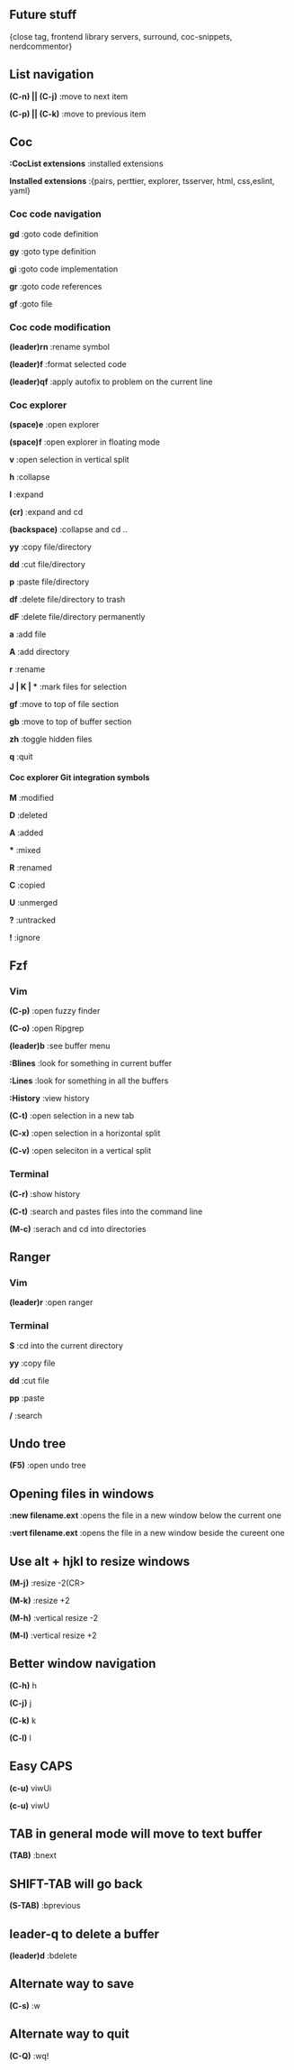 ## Future stuff

{close tag, frontend library servers, surround, coc-snippets, nerdcommentor}

## List navigation

**(C-n) || (C-j)** :move to next item

**(C-p) || (C-k)** :move to previous item

## Coc

**:CocList extensions** :installed extensions

**Installed extensions** :{pairs, perttier, explorer, tsserver, html, css,eslint, yaml}

### Coc code navigation

**gd** :goto code definition

**gy** :goto type definition

**gi** :goto code implementation

**gr** :goto code references

**gf** :goto file

### Coc code modification

**(leader)rn** :rename symbol

**(leader)f** :format selected code

**(leader)qf** :apply autofix to problem on the current line

### Coc explorer

**(space)e** :open explorer

**(space)f** :open explorer in floating mode

**v** :open selection in vertical split

**h** :collapse

**l** :expand

**(cr)** :expand and cd

**(backspace)** :collapse and cd ..

**yy** :copy file/directory

**dd** :cut file/directory

**p** :paste file/directory

**df** :delete file/directory to trash

**dF** :delete file/directory permanently

**a** :add file

**A** :add directory

**r** :rename

**J | K | \*** :mark files for selection

**gf** :move to top of file section

**gb** :move to top of buffer section

**zh** :toggle hidden files

**q** :quit

#### Coc explorer Git integration symbols

**M** :modified

**D** :deleted

**A** :added

**\*** :mixed

**R** :renamed

**C** :copied

**U** :unmerged

**?** :untracked

**!** :ignore

## Fzf

### Vim

**(C-p)** :open fuzzy finder

**(C-o)** :open Ripgrep

**(leader)b** :see buffer menu

**:Blines** :look for something in current buffer

**:Lines** :look for something in all the buffers

**:History** :view history

**(C-t)** :open selection in a new tab

**(C-x)** :open selection in a horizontal split

**(C-v)** :open seleciton in a vertical split

### Terminal

**(C-r)** :show history

**(C-t)** :search and pastes files into the command line

**(M-c)** :serach and cd into directories

## Ranger

### Vim

**(leader)r** :open ranger

### Terminal

**S** :cd into the current directory

**yy** :copy file

**dd** :cut file

**pp** :paste

**/** :search

## Undo tree

**(F5)** :open undo tree

## Opening files in windows

**:new filename.ext** :opens the file in a new window below the current one

**:vert filename.ext** :opens the file in a new window beside the cureent one

## Use alt + hjkl to resize windows

**(M-j)** :resize -2(CR>

**(M-k)** :resize +2<CR>

**(M-h)** :vertical resize -2<CR>

**(M-l)** :vertical resize +2<CR>

## Better window navigation

**(C-h)** <C-w>h

**(C-j)** <C-w>j

**(C-k)** <C-w>k

**(C-l)** <C-w>l

## Easy CAPS

**(c-u)** <ESC>viwUi

**(c-u)** viwU<Esc>

## TAB in general mode will move to text buffer

**(TAB)** :bnext<CR>

## SHIFT-TAB will go back

**(S-TAB)** :bprevious<CR>

## leader-q to delete a buffer

**(leader)d** :bdelete<CR>

## Alternate way to save

**(C-s)** :w<CR>

## Alternate way to quit

**(C-Q)** :wq!<CR>
